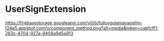 # UserSignExtension

https://firebasestorage.googleapis.com/v0/b/fulluygulamayapalim-f24e5.appspot.com/o/component_method.png?alt=media&token=cabfcff1-263c-4704-927a-9408a9d5a913
